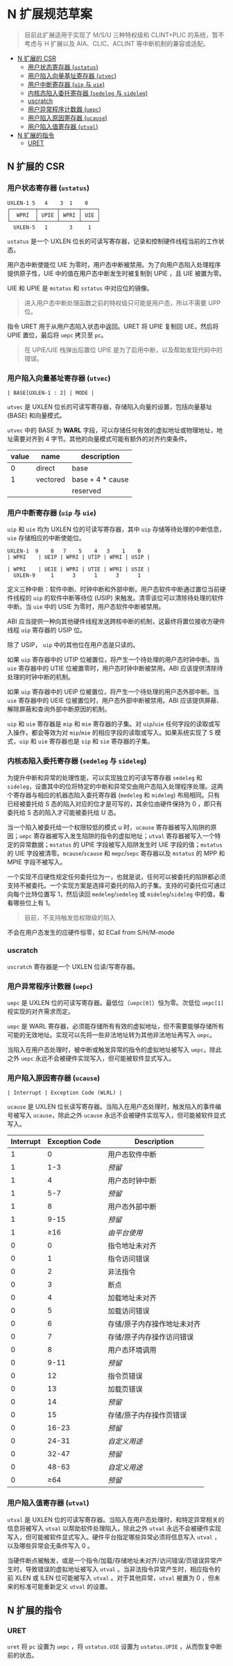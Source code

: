 # N 扩展规范草案 <!-- omit in toc -->

> 目前此扩展适用于实现了 M/S/U 三种特权级和 CLINT+PLIC 的系统，暂不考虑与 H 扩展以及 AIA、CLIC、ACLINT 等中断机制的兼容或适配。

- [N 扩展的 CSR](#n-扩展的-csr)
  - [用户状态寄存器 (`ustatus`)](#用户状态寄存器-ustatus)
  - [用户陷入向量基址寄存器 (`utvec`)](#用户陷入向量基址寄存器-utvec)
  - [用户中断寄存器 (`uip` 与 `uie`)](#用户中断寄存器-uip-与-uie)
  - [内核态陷入委托寄存器 (`sedeleg` 与 `sideleg`)](#内核态陷入委托寄存器-sedeleg-与-sideleg)
  - [uscratch](#uscratch)
  - [用户异常程序计数器 (`uepc`)](#用户异常程序计数器-uepc)
  - [用户陷入原因寄存器 (`ucause`)](#用户陷入原因寄存器-ucause)
  - [用户陷入值寄存器 (`utval`)](#用户陷入值寄存器-utval)
- [N 扩展的指令](#n-扩展的指令)
  - [URET](#uret)

## N 扩展的 CSR

### 用户状态寄存器 (`ustatus`)

```
UXLEN-1 5   4    3  1    0
┌────────┬──────┬──────┬─────┐
│  WPRI  │ UPIE │ WPRI │ UIE │
└────────┴──────┴──────┴─────┘
  UXLEN-5   1       3     1
```

`ustatus` 是一个 UXLEN 位长的可读写寄存器，记录和控制硬件线程当前的工作状态。

用户态中断使能位 UIE 为零时，用户态中断被禁用。为了向用户态陷入处理程序提供原子性，UIE 中的值在用户态中断发生时被复制到 UPIE ，且 UIE 被置为零。

UIE 和 UPIE 是 `mstatus` 和 `sstatus` 中对应位的镜像。

> 进入用户态中断处理函数之前的特权级只可能是用户态，所以不需要 UPP 位。

指令 URET 用于从用户态陷入状态中返回。URET 将 UPIE 复制回 UIE，然后将 UPIE 置位，最后将 `uepc` 拷贝至 `pc`。

> 在 UPIE/UIE 栈弹出后置位 UPIE 是为了启用中断，以及帮助发现代码中的错误。

### 用户陷入向量基址寄存器 (`utvec`)

```
| BASE[UXLEN-1 : 2] | MODE |
```

`utvec` 是 UXLEN 位长的可读写寄存器，存储陷入向量的设置，包括向量基址 (BASE) 和向量模式。

`utvec` 中的 BASE 为 **WARL** 字段，可以存储任何有效的虚拟地址或物理地址，地址需要对齐到 4 字节。其他的向量模式可能有额外的对齐约束条件。

| value | name     | description       |
| ----- | -------- | ----------------- |
| 0     | direct   | base              |
| 1     | vectored | base + 4 \* cause |
|       |          | reserved          |

### 用户中断寄存器 (`uip` 与 `uie`)

`uip` 和 `uie` 均为 UXLEN 位的可读写寄存器，其中 `uip` 存储等待处理的中断信息， `uie` 存储相应的中断使能位。

```
UXLEN-1  9    8   7    5    4   3    1    0
| WPRI    | UEIP | WPRI | UTIP | WPRI | USIP |

| WPRI    | UEIE | WPRI | UTIE | WPRI | USIE |
  UXLEN-9     1      3      1      3      1
```

定义三种中断：软件中断、时钟中断和外部中断。用户态软件中断通过置位当前硬件线程的 `uip` 的软件中断等待位 (USIP) 来触发。清零该位可以清除待处理的软件中断。当 `uie` 中的 USIE 为零时，用户态软件中断被禁用。

ABI 应当提供一种向其他硬件线程发送跨核中断的机制，这最终将置位接收方硬件线程 `uip` 寄存器的 USIP 位。

除了 USIP， `uip` 中的其他位在用户态是只读的。

如果 `uip` 寄存器中的 UTIP 位被置位，将产生一个待处理的用户态时钟中断。当 `uie` 寄存器中的 UTIE 位被置零时，用户态时钟中断被禁用。ABI 应该提供清除待处理的时钟中断的机制。

如果 `uip` 寄存器中的 UEIP 位被置位，将产生一个待处理的用户态外部中断。当 `uie` 寄存器中的 UEIE 位被置位时，用户态外部中断被禁用。ABI 应该提供屏蔽、解除屏蔽和查询外部中断原因的机制。

`uip` 和 `uie` 寄存器是 `mip` 和 `mie` 寄存器的子集。对 `uip`/`uie` 任何字段的读取或写入操作，都会等效为对 `mip`/`mie` 的相应字段的读取或写入。如果系统实现了 S 模式，`uip` 和 `uie` 寄存器也是 `sip` 和 `sie` 寄存器的子集。

### 内核态陷入委托寄存器 (`sedeleg` 与 `sideleg`)

为提升中断和异常的处理性能，可以实现独立的可读写寄存器 `sedeleg` 和 `sideleg`，设置其中的位将特定的中断和异常交由用户态陷入处理程序处理。这两个寄存器与相应的机器态陷入委托寄存器 (`medeleg` 和 `mideleg`) 布局相同。只有已经被委托给 S 态的陷入对应的位才是可写的，其余位由硬件保持为 0 ，即只有委托给 S 态的陷入才可能被委托给 U 态。

当一个陷入被委托给一个权限较低的模式 u 时，`ucause` 寄存器被写入陷阱的原因；`uepc` 寄存器被写入发生陷阱的指令的虚拟地址；`utval` 寄存器被写入一个特定的异常数据；`mstatus` 的 UPIE 字段被写入陷阱发生时 UIE 字段的值；`mstatus` 的 UIE 字段被清零。`mcause`/`scause` 和 `mepc`/`sepc` 寄存器以及 `mstatus` 的 MPP 和 MPIE 字段不被写入。

一个实现不应硬性规定任何委托位为一，也就是说，任何可以被委托的陷阱都必须支持不被委托。一个实现方案是选择可委托的陷入的子集。支持的可委托位可通过向每个比特位置写 1，然后读回 `medeleg`/`sedeleg` 或 `mideleg`/`sideleg` 中的值，看看哪些位上有 1。

> 目前，不支持触发低权限级的陷入

不会在用户态发生的应硬件恒零，如 ECall from S/H/M-mode

### uscratch

`uscratch` 寄存器是一个 UXLEN 位读/写寄存器。

### 用户异常程序计数器 (`uepc`)

`uepc` 是 UXLEN 位的可读写寄存器。最低位（`uepc[0]`）恒为零。次低位 `uepc[1]` 视实现的对齐需求而定。

`uepc` 是 WARL 寄存器，必须能存储所有有效的虚拟地址，但不需要能够存储所有可能的无效地址。实现可以先将一些非法地址转为其他非法地址再写入 `uepc`。

当陷入在用户态处理时，被中断或触发异常的指令的虚拟地址被写入 `uepc`，除此之外 `uepc` 永远不会被硬件实现写入，但可能被软件显式写入。

### 用户陷入原因寄存器 (`ucause`)

```
| Interrupt | Exception Code (WLRL) |
```

`ucause` 是 UXLEN 位长读写寄存器。当陷入在用户态处理时，触发陷入的事件编号被写入 `ucause`，除此之外 `ucause` 永远不会被硬件实现写入，但可能被软件显式写入。

| Interrupt | Exception Code | Description                 |
| --------- | -------------- | --------------------------- |
| 1         | 0              | 用户态软件中断              |
| 1         | 1-3            | *预留*                      |
| 1         | 4              | 用户态时钟中断              |
| 1         | 5-7            | *预留*                      |
| 1         | 8              | 用户态外部中断              |
| 1         | 9-15           | *预留*                      |
| 1         | ≥16            | *由平台使用*                |
| 0         | 0              | 指令地址未对齐              |
| 0         | 1              | 指令访问错误                |
| 0         | 2              | 非法指令                    |
| 0         | 3              | 断点                        |
| 0         | 4              | 加载地址未对齐              |
| 0         | 5              | 加载访问错误                |
| 0         | 6              | 存储/原子内存操作地址未对齐 |
| 0         | 7              | 存储/原子内存操作访问错误   |
| 0         | 8              | 用户态环境调用              |
| 0         | 9-11           | *预留*                      |
| 0         | 12             | 指令页错误                  |
| 0         | 13             | 加载页错误                  |
| 0         | 14             | *预留*                      |
| 0         | 15             | 存储/原子内存操作页错误     |
| 0         | 16-23          | *预留*                      |
| 0         | 24-31          | *自定义用途*                |
| 0         | 32-47          | *预留*                      |
| 0         | 48-63          | *自定义用途*                |
| 0         | ≥64            | *预留*                      |


### 用户陷入值寄存器 (`utval`)

`utval` 是 UXLEN 位的可读写寄存器。当陷入在用户态处理时，和特定异常相关的信息将被写入 `utval` 以帮助软件处理陷入，除此之外 `utval` 永远不会被硬件实现写入，但可能被软件显式写入。硬件平台指定哪些异常必须将信息写入 `utval` ，以及哪些异常会无条件写入 0 。

当硬件断点被触发，或是一个指令/加载/存储地址未对齐/访问错误/页错误异常产生时，导致错误的虚拟地址被写入 `utval` 。当非法指令异常产生时，相应指令的前 XLEN 或 ILEN 位可能被写入 `utval` 。对于其他异常，`utval` 被置为 0 ，但未来的标准可能重新定义 `utval` 的设置。

## N 扩展的指令

### URET

`uret` 将 `pc` 设置为 `uepc` ，将 `ustatus.UIE` 设置为 `ustatus.UPIE` ，从而恢复中断前的状态。
